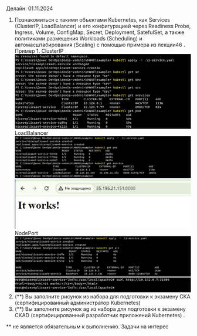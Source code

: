 Делайн: 01.11.2024

1. Познакомиться с такими объектами Kubernetes, как Services (ClusterIP, LoadBalancer) и его конфигурацией через Readiness Probe, Ingress, Volume, ConfigMap, Secret, Deployment, SatefulSet, а также политиками размещения Workloads (Scheduling) и автомасштабирования (Scaling) с помощью примера из лекции46 .
   Пример 1.
   ClusterIP
   ![](/HW40/screen/services1.PNG)
   LoadBalancer
   ![](/HW40/screen/service2LB.PNG)
   ![](/HW40/screen/service2LBweb.PNG)
   NodePort
   ![](/HW40/screen/service3NP.PNG)
   ![](/HW40/screen/service3NPort.PNG)
2. (\*\*) Вы заполните рисунок из набора для подготовки к экзамену CKA (сертифицированный администратор Kubernetes)
3. (\*\*) Вы заполните рисунок ag из набора для подготовки к экзамену CKAD (сертифицированный разработчик приложений Kubernetes) .

\*\* не является обязательным к выполнению. Задачи на интерес
